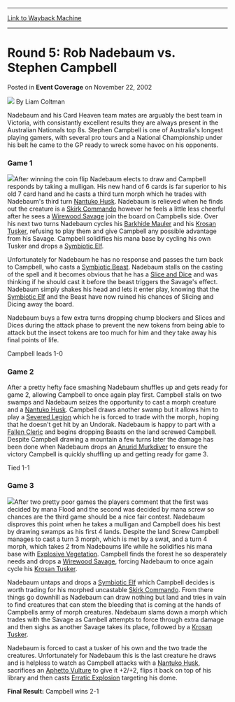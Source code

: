 
---
[Link to Wayback Machine](https://web.archive.org/web/20171030051600/https://magic.wizards.com/en/articles/archive/event-coverage/round-5-rob-nadebaum-vs-stephen-campbell-2002-11-22)

[_metadata_:author]:- "Liam Coltman"
[_metadata_:description]:- "Nadebaum and his Card Heaven team mates are arguably the best team in Victoria, with consistantly excellent results they are always present in the Australian Nationals top 8s. Stephen Campbell is one of Australia's longest playing gamers, with several pro tours and a National Championship under his belt he came to the GP ready to wreck some havoc on his opponents."
[_metadata_:generator]:- "Drupal 7 (http://drupal.org)"
[_metadata_:node]:- "779796"
[_metadata_:publish_date]:- "2002-11-22"
[_metadata_:source]:- "div-main-content"
[_metadata_:title]:- "Round 5: Rob Nadebaum vs. Stephen Campbell"
[_metadata_:wayback_capture_timestamp]:- "2017-10-30 05:16:00"
[_metadata_:wayback_raw_url]:- "https://web.archive.org/web/20171030051600id_/https://magic.wizards.com/en/articles/archive/event-coverage/round-5-rob-nadebaum-vs-stephen-campbell-2002-11-22"
[_metadata_:wayback_url]:- "https://magic.wizards.com/en/articles/archive/event-coverage/round-5-rob-nadebaum-vs-stephen-campbell-2002-11-22"
---


Round 5: Rob Nadebaum vs. Stephen Campbell
==========================================



 Posted in **Event Coverage**
 on November 22, 2002 






![](https://media.magic.wizards.com/styles/auth_small/public/generic-avatar-150_0.png)
By Liam Coltman











Nadebaum and his Card Heaven team mates are arguably the best team in Victoria, with consistantly excellent results they are always present in the Australian Nationals top 8s. Stephen Campbell is one of Australia's longest playing gamers, with several pro tours and a National Championship under his belt he came to the GP ready to wreck some havoc on his opponents.

### Game 1

![](https://media.magic.wizards.com/image_legacy_migration/sideboard/images/gpmel02/a939.jpg)After winning the coin flip Nadebaum elects to draw and Campbell responds by taking a mulligan. His new hand of 6 cards is far superior to his old 7 card hand and he casts a third turn morph which he trades with Nadebaum's third turn [Nantuko Husk](http://gatherer.wizards.com/Pages/Card/Details.aspx?name=Nantuko+Husk). Nadebaum is relieved when he finds out the creature is a [Skirk Commando](http://gatherer.wizards.com/Pages/Card/Details.aspx?name=Skirk+Commando) however he feels a little less cheerful after he sees a [Wirewood Savage](http://gatherer.wizards.com/Pages/Card/Details.aspx?name=Wirewood+Savage) join the board on Campbells side. Over his next two turns Nadebaum cycles his [Barkhide Mauler](http://gatherer.wizards.com/Pages/Card/Details.aspx?name=Barkhide+Mauler) and his [Krosan Tusker](http://gatherer.wizards.com/Pages/Card/Details.aspx?name=Krosan+Tusker), refusing to play them and give Campbell any possible advantage from his Savage. Campbell solidifies his mana base by cycling his own Tusker and drops a [Symbiotic Elf](http://gatherer.wizards.com/Pages/Card/Details.aspx?name=Symbiotic+Elf).

Unfortunately for Nadebaum he has no response and passes the turn back to Campbell, who casts a [Symbiotic Beast](http://gatherer.wizards.com/Pages/Card/Details.aspx?name=Symbiotic+Beast). Nadebaum stalls on the casting of the spell and it becomes obvious that he has a [Slice and Dice](http://gatherer.wizards.com/Pages/Card/Details.aspx?name=Slice+and+Dice) and was thinking if he should cast it before the beast triggers the Savage's effect. Nadebaum simply shakes his head and lets it enter play, knowing that the [Symbiotic Elf](http://gatherer.wizards.com/Pages/Card/Details.aspx?name=Symbiotic+Elf) and the Beast have now ruined his chances of Slicing and Dicing away the board. 

Nadebaum buys a few extra turns dropping chump blockers and Slices and Dices during the attack phase to prevent the new tokens from being able to attack but the insect tokens are too much for him and they take away his final points of life.

Campbell leads 1-0

### Game 2

After a pretty hefty face smashing Nadebaum shuffles up and gets ready for game 2, allowing Campbell to once again play first. Campbell stalls on two swamps and Nadebaum seizes the opportunity to cast a morph creature and a [Nantuko Husk](http://gatherer.wizards.com/Pages/Card/Details.aspx?name=Nantuko+Husk). Campbell draws another swamp but it allows him to play a [Severed Legion](http://gatherer.wizards.com/Pages/Card/Details.aspx?name=Severed+Legion) which he is forced to trade with the morph, hoping that he doesn't get hit by an Undorak. Nadebaum is happy to part with a [Fallen Cleric](http://gatherer.wizards.com/Pages/Card/Details.aspx?name=Fallen+Cleric) and begins dropping Beasts on the land screwed Campbell. Despite Campbell drawing a mountain a few turns later the damage has been done when Nadebaum drops an [Anurid Murkdiver](http://gatherer.wizards.com/Pages/Card/Details.aspx?name=Anurid+Murkdiver) to ensure the victory Campbell is quickly shuffling up and getting ready for game 3.

Tied 1-1 

### Game 3

![](https://media.magic.wizards.com/image_legacy_migration/sideboard/images/gpmel02/a940.jpg)After two pretty poor games the players comment that the first was decided by mana Flood and the second was decided by mana screw so chances are the third game should be a nice fair contest. Nadebaum disproves this point when he takes a mulligan and Campbell does his best by drawing swamps as his first 4 lands. Despite the land Screw Campbell manages to cast a turn 3 morph, which is met by a swat, and a turn 4 morph, which takes 2 from Nadebaums life while he solidifies his mana base with [Explosive Vegetation](http://gatherer.wizards.com/Pages/Card/Details.aspx?name=Explosive+Vegetation). Campbell finds the forest he so desperately needs and drops a [Wirewood Savage](http://gatherer.wizards.com/Pages/Card/Details.aspx?name=Wirewood+Savage), forcing Nadebaum to once again cycle his [Krosan Tusker](http://gatherer.wizards.com/Pages/Card/Details.aspx?name=Krosan+Tusker).

Nadebaum untaps and drops a [Symbiotic Elf](http://gatherer.wizards.com/Pages/Card/Details.aspx?name=Symbiotic+Elf) which Campbell decides is worth trading for his morphed uncastable [Skirk Commando](http://gatherer.wizards.com/Pages/Card/Details.aspx?name=Skirk+Commando). From there things go downhill as Nadebaum can draw nothing but land and tries in vain to find creatures that can stem the bleeding that is coming at the hands of Campbells army of morph creatures. Nadebaum slams down a morph which trades with the Savage as Cambell attempts to force through extra damage and then sighs as another Savage takes its place, followed by a [Krosan Tusker](http://gatherer.wizards.com/Pages/Card/Details.aspx?name=Krosan+Tusker).

Nadebaum is forced to cast a tusker of his own and the two trade the creatures. Unfortunately for Nadebaum this is the last creature he draws and is helpless to watch as Campbell attacks with a [Nantuko Husk](http://gatherer.wizards.com/Pages/Card/Details.aspx?name=Nantuko+Husk), sacrifices an [Aphetto Vulture](http://gatherer.wizards.com/Pages/Card/Details.aspx?name=Aphetto+Vulture) to give it +2/+2, flips it back on top of his library and then casts [Erratic Explosion](http://gatherer.wizards.com/Pages/Card/Details.aspx?name=Erratic+Explosion) targeting his dome.

**Final Result:** Campbell wins 2-1







